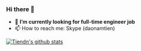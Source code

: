 ### Hi there 👋

- 🔭 **I’m currently looking for full-time engineer job**
- 📫 How to reach me: Skype (daonamtien)

[![Tiendn's github stats](https://github-readme-stats.vercel.app/api?username=tiendn&show_icons=true&hide=[%22contribs%22,%22prs%22])](https://github.com/tiendn)

<!--
**tiendn/tiendn** is a ✨ _special_ ✨ repository because its `README.md` (this file) appears on your GitHub profile.

Here are some ideas to get you started:

- 🔭 I’m currently working on ...
- 🌱 I’m currently learning ...
- 👯 I’m looking to collaborate on ...
- 🤔 I’m looking for help with ...
- 💬 Ask me about ...
- 📫 How to reach me: ...
- 😄 Pronouns: ...
- ⚡ Fun fact: ...
-->

